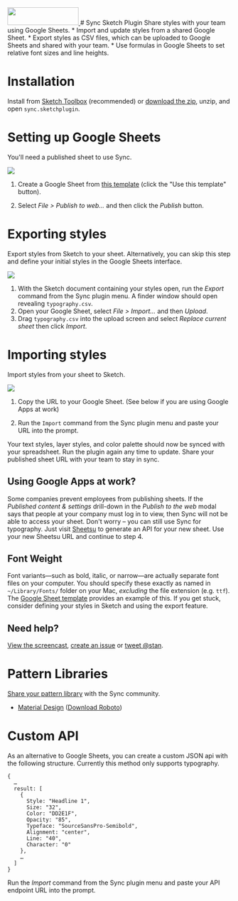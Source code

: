 <a href="http://bit.ly/SketchRunnerWebsite">
  <img width="160" height="40" src="http://sketchrunner.com/img/badge_blue.png" >
</a>
# Sync Sketch Plugin
Share styles with your team using Google Sheets.
* Import and update styles from a shared Google Sheet.
* Export styles as CSV files, which can be uploaded to Google Sheets and shared with your team.
* Use formulas in Google Sheets to set relative font sizes and line heights.

# Installation
Install from [Sketch Toolbox](http://sketchtoolbox.com/) (recommended) or [download the zip](https://github.com/nolastan/sync.sketchplugin/releases/download/1.3/sync.sketchplugin.zip), unzip, and open `sync.sketchplugin`.

# Setting up Google Sheets
You'll need a published sheet to use Sync.

![](http://g.recordit.co/Nc8675CESb.gif)

1. Create a Google Sheet from [this template](https://drive.google.com/previewtemplate?id=17q6GOMM1X6kkvgeL3LeGkRr4C2vOhpM_JiQUWxbBtew&mode=public) (click the "Use this template" button).

2. Select *File > Publish to web…* and then click the *Publish* button.

# Exporting styles
Export styles from Sketch to your sheet. Alternatively, you can skip this step and define your initial styles in the Google Sheets interface.

![](http://g.recordit.co/BtV9lRpUJV.gif)

1. With the Sketch document containing your styles open, run the *Export* command from the Sync plugin menu. A finder window should open revealing `typography.csv`.
2. Open your Google Sheet,  select *File > Import…* and then *Upload*.
3. Drag `typography.csv` into the upload screen and select *Replace current sheet* then click *Import*.

# Importing styles
Import styles from your sheet to Sketch.

![](http://g.recordit.co/7ZrZSaRCWx.gif)

1. Copy the URL to your Google Sheet. (See below if you are using Google Apps at work)

2. Run the `Import` command from the Sync plugin menu and paste your URL into the prompt.

Your text styles, layer styles, and color palette should now be synced with your spreadsheet. Run the plugin again any time to update. Share your published sheet URL with your team to stay in sync.

## Using Google Apps at work?
Some companies prevent employees from publishing sheets. If the *Published content & settings* drill-down in the *Publish to the web* modal says that people at your company must log in to view, then Sync will not be able to access your sheet. Don't worry – you can still use Sync for typography. Just visit [Sheetsu](http://sheetsu.com/) to generate an API for your new sheet. Use your new Sheetsu URL and continue to step 4.

## Font Weight
Font variants—such as bold, italic, or narrow—are actually separate font files on your computer. You should specify these exactly as named in `~/Library/Fonts/` folder on your Mac, *excluding* the file extension (e.g. `ttf`). The [Google Sheet template](https://drive.google.com/previewtemplate?id=17q6GOMM1X6kkvgeL3LeGkRr4C2vOhpM_JiQUWxbBtew&mode=public) provides an example of this. If you get stuck, consider defining your styles in Sketch and using the export feature.

## Need help?
[View the screencast](https://dl.dropboxusercontent.com/s/f4ubqenqz8n5wne/68D4E91B-173A-4AA0-964C-AA7F9EA77AC8-5233-000032842DD067F4.gif?dl=0), [create an issue](https://github.com/nolastan/sync.sketchplugin/issues/new) or [tweet @stan](https://twitter.com/stan).

# Pattern Libraries
[Share your pattern library](https://github.com/nolastan/sync.sketchplugin/issues/new?title=Add%20library&body=I%27d%20like%20to%20add%20this%20library%20I%20created:%20) with the Sync community.
* [Material Design](https://docs.google.com/spreadsheets/d/1UkS9KRWmjvDu_DpCnB3KZ0mcYdmgyZmuWu-lkpfgjMw/pubhtml) ([Download Roboto](https://www.google.com/fonts/specimen/Roboto))

# Custom API
As an alternative to Google Sheets, you can create a custom JSON api with the following structure. Currently this method only supports typography.
```
{
  …
  result: [
    {
      Style: "Headline 1",
      Size: "32",
      Color: "DD2E1F",
      Opacity: "85",
      Typeface: "SourceSansPro-Semibold",
      Alignment: "center",
      Line: "40",
      Character: "0"
    },
    …
  ]
}
```
Run the *Import* command from the Sync plugin menu and paste your API endpoint URL into the prompt.
